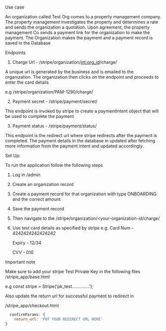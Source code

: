 Use case

An organization called Test Org comes to a property management company. The property management
investigates the property and determines a rate and sends the organization a quotation.
Upon agreement, the property management Co sends a payment link for the organization to make the
payment. The Organization makes the payment and a payment record is saved in the Database


Endpoints

1. Charge Url - /stripe/organization/<int:org_id>/charge/

A unique url is generated by the business and is emailed to the organization.
The organization then clicks on the endpoint and proceeds to enter the card details

e.g /stripe/organization/PAM-1290/charge/


2. Payment secret - /stripe/payment/secret/

This endpoint is invoked by stripe to create a paymentIntent object that will
be used to complete the payment

3. Payment status - /stripe/payment/status/

This endpoint is the redirect url where stripe redirects after the payment is
completed. The payment details in the database in updated after fetching
more information from the payment intent and updated accordingly.

Set Up:

To run the application follow the following steps
1. Log in /admin 
2. Create an organization record
3. Create a payment record for that organization with type ONBOARDING and
the correct amount
4. Save the payment record
5. Then navigate to the /stripe/organization/<your-organization-id/charge/
6. Use test card details as specified by stripe
     e.g. 
      Card Num - 4242424242424242
      
      Expiry - 12/34
      
      CVV - 010

Important note

Make sure to add your stripe Test Private Key in the following files
/stripe_app/base.html

e.g   const stripe = Stripe('pk_test..............');

Also update the return url for successful payment to redirect in 

/stripe_app/checkout.html

```javascript
  confirmParams: {
    return_url: 'PUT YOUR REDIRECT URL HERE'
}
```